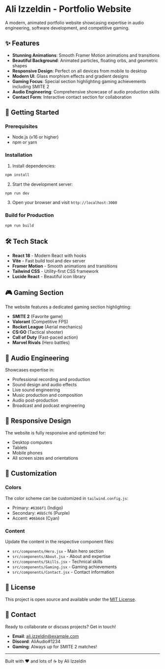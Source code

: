 # Ali Izzeldin - Portfolio Website

A modern, animated portfolio website showcasing expertise in audio engineering, software development, and competitive gaming.

## ✨ Features

- **Stunning Animations**: Smooth Framer Motion animations and transitions
- **Beautiful Background**: Animated particles, floating orbs, and geometric shapes
- **Responsive Design**: Perfect on all devices from mobile to desktop
- **Modern UI**: Glass morphism effects and gradient designs
- **Gaming Focus**: Special section highlighting gaming achievements including SMITE 2
- **Audio Engineering**: Comprehensive showcase of audio production skills
- **Contact Form**: Interactive contact section for collaboration

## 🚀 Getting Started

### Prerequisites
- Node.js (v16 or higher)
- npm or yarn

### Installation

1. Install dependencies:
```bash
npm install
```

2. Start the development server:
```bash
npm run dev
```

3. Open your browser and visit `http://localhost:3000`

### Build for Production

```bash
npm run build
```

## 🛠️ Tech Stack

- **React 18** - Modern React with hooks
- **Vite** - Fast build tool and dev server
- **Framer Motion** - Smooth animations and transitions
- **Tailwind CSS** - Utility-first CSS framework
- **Lucide React** - Beautiful icon library

## 🎮 Gaming Section

The website features a dedicated gaming section highlighting:
- **SMITE 2** (Favorite game)
- **Valorant** (Competitive FPS)
- **Rocket League** (Aerial mechanics)
- **CS:GO** (Tactical shooter)
- **Call of Duty** (Fast-paced action)
- **Marvel Rivals** (Hero battles)

## 🎵 Audio Engineering

Showcases expertise in:
- Professional recording and production
- Sound design and audio effects
- Live sound engineering
- Music production and composition
- Audio post-production
- Broadcast and podcast engineering

## 📱 Responsive Design

The website is fully responsive and optimized for:
- Desktop computers
- Tablets
- Mobile phones
- All screen sizes and orientations

## 🎨 Customization

### Colors
The color scheme can be customized in `tailwind.config.js`:
- Primary: `#6366f1` (Indigo)
- Secondary: `#8b5cf6` (Purple)
- Accent: `#06b6d4` (Cyan)

### Content
Update the content in the respective component files:
- `src/components/Hero.jsx` - Main hero section
- `src/components/About.jsx` - About and expertise
- `src/components/Skills.jsx` - Technical skills
- `src/components/Gaming.jsx` - Gaming achievements
- `src/components/Contact.jsx` - Contact information

## 📄 License

This project is open source and available under the [MIT License](LICENSE).

## 🤝 Contact

Ready to collaborate or discuss projects? Get in touch!

- **Email**: ali.izzeldin@example.com
- **Discord**: AliAudio#1234
- **Gaming**: Always up for SMITE 2 matches!

---

Built with ❤️ and lots of ☕ by Ali Izzeldin

